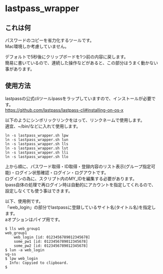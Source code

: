 # lastpass_wrapper

## これは何
パスワードのコピーを省力化するツールです。  
Mac環境しか考慮していません。  

デフォルトで5秒後にクリップボードを1つ前の内容に戻します。  
簡易に書いているので、連続した操作などがあると、この部分はうまく動かない事があります。  

## 使用方法
lastpassの公式cliツールlpassをラップしていますので、インストールが必要です。  
https://github.com/lastpass/lastpass-cli#installing-on-os-x

以下のようにシンボリックリンクをはって、リンクネームで使用します。  
適宜、~/bin/などに入れて使用します。  
```
ln -s lastpass_wrapper.sh lpw
ln -s lastpass_wrapper.sh lun
ln -s lastpass_wrapper.sh lls
ln -s lastpass_wrapper.sh lst
ln -s lastpass_wrapper.sh lli
ln -s lastpass_wrapper.sh llo
```
上から順に、パスワード取得・ID取得・登録内容のリスト表示(グループ指定可能)・ログイン状態確認・ログイン・ログアウトです。  
ログインの為に、スクリプト内のMY_IDを編集する必要があります。  
lpass自体の処理で再ログイン時は自動的にアカウントを指定してくれるので、設定しなくても使う事はできます。  

以下、使用例です。  
「web_login」の部分でlastpassに登録しているサイト名(タイトル名)を指定します。  
aオプションはパイプ用です。  
```
$ lls web_group1
web_group1
    web_login [id: 0123456789012345678]
    some_pw1 [id: 0123456789012345678]
    some_pw2 [id: 0123456789012345678]
$ lun -a web_login
vg-ss
$ lpw web_login
  Info: Copyied to clipboard.
$ 
```
